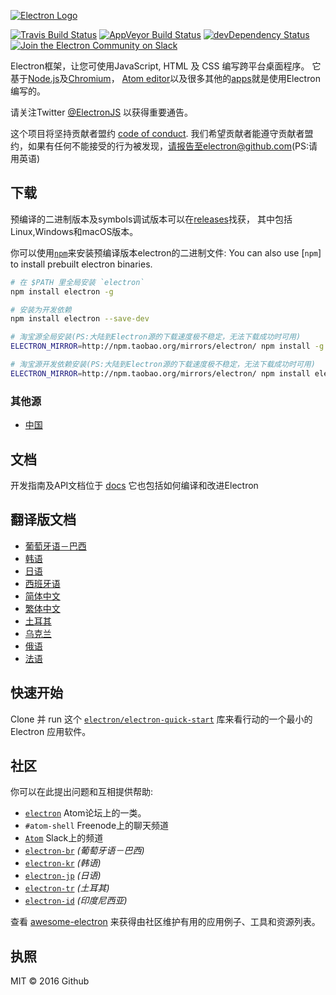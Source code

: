 [![Electron Logo](http://electron.atom.io/images/electron-logo.svg)](http://electron.atom.io/)

[![Travis Build Status](https://travis-ci.org/electron/electron.svg?branch=master)](https://travis-ci.org/electron/electron)
[![AppVeyor Build Status](https://ci.appveyor.com/api/projects/status/kvxe4byi7jcxbe26/branch/master?svg=true)](https://ci.appveyor.com/project/Atom/electron)
[![devDependency Status](https://david-dm.org/electron/electron/dev-status.svg)](https://david-dm.org/electron/electron#info=devDependencies)
[![Join the Electron Community on Slack](http://atom-slack.herokuapp.com/badge.svg)](http://atom-slack.herokuapp.com/)

Electron框架，让您可使用JavaScript, HTML 及 CSS 编写跨平台桌面程序。
它基于[Node.js](https://nodejs.org/)及[Chromium](http://www.chromium.org)，
[Atom editor](https://github.com/atom/atom)以及很多其他的[apps](http://electron.atom.io/apps)就是使用Electron编写的。

请关注Twitter [@ElectronJS](https://twitter.com/electronjs) 以获得重要通告。

这个项目将坚持贡献者盟约 [code of conduct](CODE_OF_CONDUCT.md).
我们希望贡献者能遵守贡献者盟约，如果有任何不能接受的行为被发现，请报告至electron@github.com(PS:请用英语)

## 下载

预编译的二进制版本及symbols调试版本可以在[releases](https://github.com/electron/electron/releases)找获，
其中包括Linux,Windows和macOS版本。

你可以使用[`npm`](https://docs.npmjs.com/)来安装预编译版本electron的二进制文件:
You can also use [`npm`] to install prebuilt electron binaries.


```sh
# 在 $PATH 里全局安装 `electron`
npm install electron -g

# 安装为开发依赖
npm install electron --save-dev

# 淘宝源全局安装(PS:大陆到Electron源的下载速度极不稳定，无法下载成功时可用)
ELECTRON_MIRROR=http://npm.taobao.org/mirrors/electron/ npm install -g electron

# 淘宝源开发依赖安装(PS:大陆到Electron源的下载速度极不稳定，无法下载成功时可用)
ELECTRON_MIRROR=http://npm.taobao.org/mirrors/electron/ npm install electron --save-dev
```

### 其他源

- [中国](https://npm.taobao.org/mirrors/electron)

## 文档

开发指南及API文档位于
[docs](https://github.com/electron/electron/tree/master/docs-translations/zh-CN)
它也包括如何编译和改进Electron

## 翻译版文档

- [葡萄牙语－巴西](https://github.com/electron/electron/tree/master/docs-translations/pt-BR)
- [韩语](https://github.com/electron/electron/tree/master/docs-translations/ko-KR)
- [日语](https://github.com/electron/electron/tree/master/docs-translations/jp)
- [西班牙语](https://github.com/electron/electron/tree/master/docs-translations/es)
- [简体中文](https://github.com/electron/electron/tree/master/docs-translations/zh-CN)
- [繁体中文](https://github.com/electron/electron/tree/master/docs-translations/zh-TW)
- [土耳其](https://github.com/electron/electron/tree/master/docs-translations/tr-TR)
- [乌克兰](https://github.com/electron/electron/tree/master/docs-translations/uk-UA)
- [俄语](https://github.com/electron/electron/tree/master/docs-translations/ru-RU)
- [法语](https://github.com/electron/electron/tree/master/docs-translations/fr-FR)

## 快速开始

Clone 并 run 这个 [`electron/electron-quick-start`](https://github.com/electron/electron-quick-start)
库来看行动的一个最小的 Electron 应用软件。

## 社区

你可以在此提出问题和互相提供帮助:
- [`electron`](http://discuss.atom.io/c/electron) Atom论坛上的一类。
- `#atom-shell` Freenode上的聊天频道
- [`Atom`](http://atom-slack.herokuapp.com/) Slack上的频道
- [`electron-br`](https://electron-br.slack.com) *(葡萄牙语－巴西)*
- [`electron-kr`](http://www.meetup.com/electron-kr/) *(韩语)*
- [`electron-jp`](https://electron-jp-slackin.herokuapp.com/) *(日语)*
- [`electron-tr`](http://www.meetup.com/Electron-JS-Istanbul/) *(土耳其)*
- [`electron-id`](https://electron-id.slack.com) *(印度尼西亚)*

查看 [awesome-electron](https://github.com/sindresorhus/awesome-electron)
来获得由社区维护有用的应用例子、工具和资源列表。

## 执照

MIT © 2016 Github
